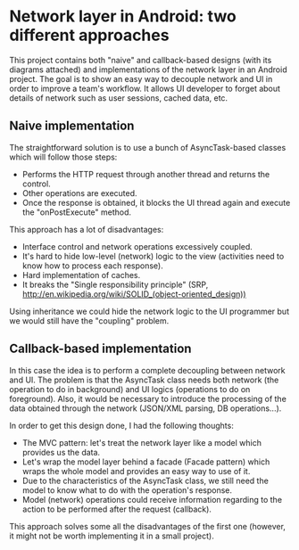 Network layer in Android: two different approaches
================================================

This project contains both "naive" and callback-based designs (with its diagrams attached) and implementations of the network layer in an Android project. The goal is to show an easy way to decouple network and UI in order to improve a team's workflow. It allows UI developer to forget about details of network such as user sessions, cached data, etc.

Naive implementation
--------------------

The straightforward solution is to use a bunch of AsyncTask-based classes which will follow those steps:
	
* Performs the HTTP request through another thread and returns the control.
* Other operations are executed.
* Once the response is obtained, it blocks the UI thread again and execute the "onPostExecute" method.

This approach has a lot of disadvantages:

* Interface control and network operations excessively coupled.
* It's hard to hide low-level (network) logic to the view (activities need to know how to process each response).
* Hard implementation of caches.
* It breaks the "Single responsibility principle" (SRP, http://en.wikipedia.org/wiki/SOLID_(object-oriented_design))

Using inheritance we could hide the network logic to the UI programmer but we would still have the "coupling" problem.


Callback-based implementation
---------------------

In this case the idea is to perform a complete decoupling between network and UI. The problem is that the AsyncTask class needs both network (the operation to do in background) and UI logics (operations to do on foreground). Also, it would be necessary to introduce the processing of the data obtained through the network (JSON/XML parsing, DB operations...).

In order to get this design done, I had the following thoughts:

* The MVC pattern: let's treat the network layer like a model which provides us the data.
* Let's wrap the model layer behind a facade (Facade pattern) which wraps the whole model and provides an easy way to use of it.
* Due to the characteristics of the AsyncTask class, we still need the model to know what to do with the operation's response.
* Model (network) operations could receive information regarding to the action to be performed after the request (callback).

This approach solves some all the disadvantages of the first one (however, it might not be worth implementing it in a small project).

